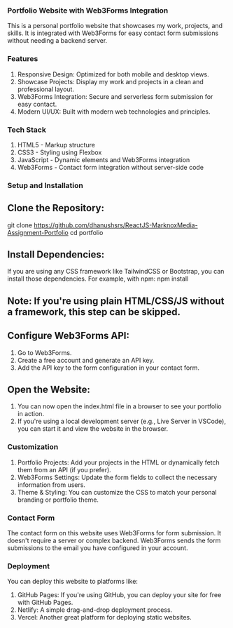 ### Portfolio Website with Web3Forms Integration
This is a personal portfolio website that showcases my work, projects, and skills. It is integrated with Web3Forms for easy contact form submissions without needing a backend server.

### Features
  1. Responsive Design: Optimized for both mobile and desktop views.
  2. Showcase Projects: Display my work and projects in a clean and professional layout.
  3. Web3Forms Integration: Secure and serverless form submission for easy contact.
  4. Modern UI/UX: Built with modern web technologies and principles.

### Tech Stack
  1. HTML5 - Markup structure
  2. CSS3 - Styling using Flexbox
  3. JavaScript - Dynamic elements and Web3Forms integration
  4. Web3Forms - Contact form integration without server-side code

### Setup and Installation
## Clone the Repository:
git clone https://github.com/dhanushsrs/ReactJS-MarknoxMedia-Assignment-Portfolio
cd portfolio

## Install Dependencies:
If you are using any CSS framework like TailwindCSS or Bootstrap, you can install those dependencies. For example, with npm:
npm install
## Note: If you're using plain HTML/CSS/JS without a framework, this step can be skipped.

## Configure Web3Forms API:
  1. Go to Web3Forms.
  2. Create a free account and generate an API key.
  3. Add the API key to the form configuration in your contact form.

## Open the Website:
  1. You can now open the index.html file in a browser to see your portfolio in action.
  2. If you're using a local development server (e.g., Live Server in VSCode), you can start it and view the website in the browser.

### Customization
  1. Portfolio Projects: Add your projects in the HTML or dynamically fetch them from an API (if you prefer).
  2. Web3Forms Settings: Update the form fields to collect the necessary information from users.
  3. Theme & Styling: You can customize the CSS to match your personal branding or portfolio theme.

### Contact Form
The contact form on this website uses Web3Forms for form submission. It doesn't require a server or complex backend. Web3Forms sends the form submissions to the email you have configured in your account.

### Deployment
You can deploy this website to platforms like:
  1. GitHub Pages: If you're using GitHub, you can deploy your site for free with GitHub Pages.
  2. Netlify: A simple drag-and-drop deployment process.
  3. Vercel: Another great platform for deploying static websites.


